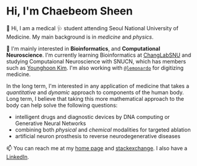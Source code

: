 # Hi, I'm Chaebeom Sheen 

👋 Hi, I am a medical 🩺 student attending Seoul National University of Medicine. My main background is in *medicine* and *physics*.

🧬 I'm mainly interested in **Bioinformatics**, and **Computational Neuroscience**. I'm currently learning Bioinformatics at [ChangLabSNU](https://github.com/ChangLabSNU) and studying Computaional Neuroscience with SNUCN, which has members such as [Younghoon Kim](https://github.com/aktivhoon). I'm also working with [`@lemonardo`](https://github.com/Future-medicine-Kor) for digitizing medicine. 

In the long term, I'm interested in any application of medicine that takes a *quantitative* and *dynamic* approach to components of the human body.
Long term, I believe that taking this more mathematical approach to the body can help solve the following questions:

- intelligent drugs and diagnostic devices by DNA computing or Generative Neural Networks
- combining both *physical* and *chemical* modalities for targeted ablation
- artificial neuron prosthesis to reverse neurodegenerative diseases

📫 You can reach me at my [home page](www.qbio.page) and [stackexchange](https://stackexchange.com/users/7780092/s-c-b). 
I also have a [LinkedIn](https://www.linkedin.com/in/medqbio-chaebeom-sheen/). 
<!---
Cauch-BS/Cauch-BS is a ✨ special ✨ repository because its `README.md` (this file) appears on your GitHub profile.
You can click the Preview link to take a look at your changes.
--->
